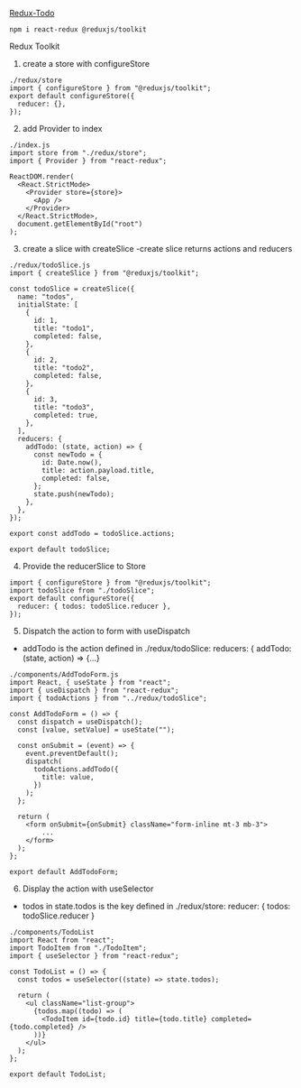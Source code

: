 [Redux-Todo](https://github.com/WebDevBernard/Redux-Todo)

```
npm i react-redux @reduxjs/toolkit
```

Redux Toolkit

1. create a store with configureStore

```
./redux/store
import { configureStore } from "@reduxjs/toolkit";
export default configureStore({
  reducer: {},
});
```

2. add Provider to index

```
./index.js
import store from "./redux/store";
import { Provider } from "react-redux";

ReactDOM.render(
  <React.StrictMode>
    <Provider store={store}>
      <App />
    </Provider>
  </React.StrictMode>,
  document.getElementById("root")
);

```

3. create a slice with createSlice
   -create slice returns actions and reducers

```
./redux/todoSlice.js
import { createSlice } from "@reduxjs/toolkit";

const todoSlice = createSlice({
  name: "todos",
  initialState: [
    {
      id: 1,
      title: "todo1",
      completed: false,
    },
    {
      id: 2,
      title: "todo2",
      completed: false,
    },
    {
      id: 3,
      title: "todo3",
      completed: true,
    },
  ],
  reducers: {
    addTodo: (state, action) => {
      const newTodo = {
        id: Date.now(),
        title: action.payload.title,
        completed: false,
      };
      state.push(newTodo);
    },
  },
});

export const addTodo = todoSlice.actions;

export default todoSlice;
```

4. Provide the reducerSlice to Store

```
import { configureStore } from "@reduxjs/toolkit";
import todoSlice from "./todoSlice";
export default configureStore({
  reducer: { todos: todoSlice.reducer },
});
```

5. Dispatch the action to form with useDispatch

- addTodo is the action defined in ./redux/todoSlice: reducers: {
  addTodo: (state, action) => {...}

```
./components/AddTodoForm.js
import React, { useState } from "react";
import { useDispatch } from "react-redux";
import { todoActions } from "../redux/todoSlice";

const AddTodoForm = () => {
  const dispatch = useDispatch();
  const [value, setValue] = useState("");

  const onSubmit = (event) => {
    event.preventDefault();
    dispatch(
      todoActions.addTodo({
        title: value,
      })
    );
  };

  return (
    <form onSubmit={onSubmit} className="form-inline mt-3 mb-3">
        ...
    </form>
  );
};

export default AddTodoForm;
```

6. Display the action with useSelector

- todos in state.todos is the key defined in ./redux/store: reducer: { todos: todoSlice.reducer }

```
./components/TodoList
import React from "react";
import TodoItem from "./TodoItem";
import { useSelector } from "react-redux";

const TodoList = () => {
  const todos = useSelector((state) => state.todos);

  return (
    <ul className="list-group">
      {todos.map((todo) => (
        <TodoItem id={todo.id} title={todo.title} completed={todo.completed} />
      ))}
    </ul>
  );
};

export default TodoList;
```
